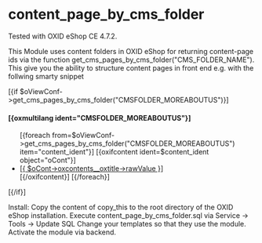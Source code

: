 content_page_by_cms_folder
==========================

Tested with OXID eShop CE 4.7.2.

This Module uses content folders in OXID eShop for returning content-page ids via
the function get_cms_pages_by_cms_folder("CMS_FOLDER_NAME"). This give you the
ability to structure content pages in front end e.g. with the follwing smarty snippet



[{if $oViewConf->get_cms_pages_by_cms_folder("CMSFOLDER_MOREABOUTUS")}]
	<div class="footer-link-box">
    	<h4>[{oxmultilang ident="CMSFOLDER_MOREABOUTUS"}]</h4>
    	<ul>
    	[{foreach from=$oViewConf->get_cms_pages_by_cms_folder("CMSFOLDER_MOREABOUTUS") item="content_ident"}]
            [{oxifcontent ident=$content_ident object="oCont"}]
            	<li><a href="[{ $oCont->getLink() }]">[{ $oCont->oxcontents__oxtitle->rawValue }]</a></li>
            [{/oxifcontent}]
    	[{/foreach}]
    	</ul>
    	<div class="clear"></div>
	</div>
[{/if}]


Install:
Copy the content of copy_this to the root directory of the OXID eShop installation.
Execute content_page_by_cms_folder.sql via Service -> Tools -> Update SQL
Change your templates so that they use the module.
Activate the module via backend.